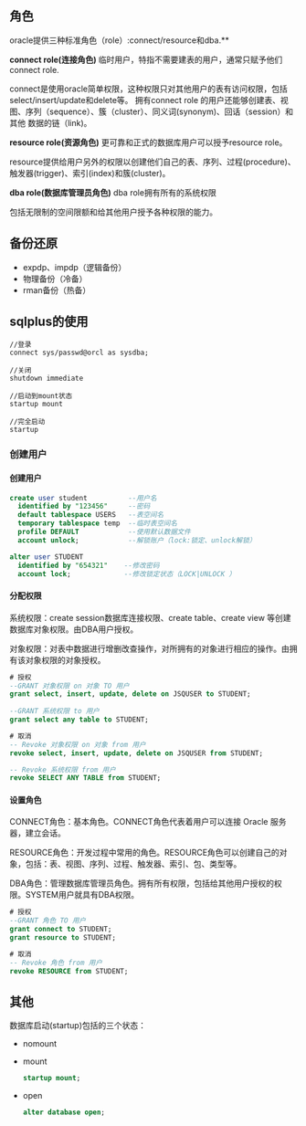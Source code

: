 ## 角色

oracle提供三种标准角色（role）:connect/resource和dba.**

**connect role(连接角色)**
临时用户，特指不需要建表的用户，通常只赋予他们connect role.

connect是使用oracle简单权限，这种权限只对其他用户的表有访问权限，包括select/insert/update和delete等。
拥有connect role 的用户还能够创建表、视图、序列（sequence）、簇（cluster）、同义词(synonym)、回话（session）和其他 数据的链（link)。

**resource role(资源角色)**
更可靠和正式的数据库用户可以授予resource role。

resource提供给用户另外的权限以创建他们自己的表、序列、过程(procedure)、触发器(trigger)、索引(index)和簇(cluster)。

**dba role(数据库管理员角色)**
dba role拥有所有的系统权限

包括无限制的空间限额和给其他用户授予各种权限的能力。



## 备份还原

- expdp、impdp（逻辑备份）
- 物理备份（冷备）
- rman备份（热备）



## sqlplus的使用

~~~shell
//登录
connect sys/passwd@orcl as sysdba;

//关闭
shutdown immediate

//启动到mount状态
startup mount

//完全启动
startup
~~~



### 创建用户

#### 创建用户

```sql
create user student          --用户名
  identified by "123456"     --密码
  default tablespace USERS   --表空间名
  temporary tablespace temp  --临时表空间名
  profile DEFAULT            --使用默认数据文件
  account unlock;            --解锁账户（lock:锁定、unlock解锁）

alter user STUDENT
  identified by "654321"    --修改密码
  account lock;             --修改锁定状态（LOCK|UNLOCK ）
```

#### 分配权限

系统权限：create session数据库连接权限、create table、create view 等创建数据库对象权限。由DBA用户授权。

对象权限：对表中数据进行增删改查操作，对所拥有的对象进行相应的操作。由拥有该对象权限的对象授权。

```sql
# 授权
--GRANT 对象权限 on 对象 TO 用户
grant select, insert, update, delete on JSQUSER to STUDENT;
 
--GRANT 系统权限 to 用户
grant select any table to STUDENT;

# 取消
-- Revoke 对象权限 on 对象 from 用户
revoke select, insert, update, delete on JSQUSER from STUDENT;

-- Revoke 系统权限 from 用户
revoke SELECT ANY TABLE from STUDENT;
```

#### 设置角色

CONNECT角色：基本角色。CONNECT角色代表着用户可以连接 Oracle 服务器，建立会话。

RESOURCE角色：开发过程中常用的角色。RESOURCE角色可以创建自己的对象，包括：表、视图、序列、过程、触发器、索引、包、类型等。

DBA角色：管理数据库管理员角色。拥有所有权限，包括给其他用户授权的权限。SYSTEM用户就具有DBA权限。

```sql
# 授权
--GRANT 角色 TO 用户
grant connect to STUDENT;
grant resource to STUDENT;

# 取消
-- Revoke 角色 from 用户
revoke RESOURCE from STUDENT;
```



## 其他

数据库启动(startup)包括的三个状态：

+ nomount

+ mount

  ~~~sql
  startup mount;
  ~~~

+ open

  ~~~sql
  alter database open;
  ~~~

